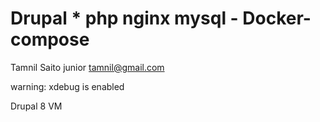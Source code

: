 # Drupal * php nginx  mysql - Docker-compose

Tamnil Saito junior <tamnil@gmail.com>

warning: xdebug is enabled


Drupal 8 VM 
